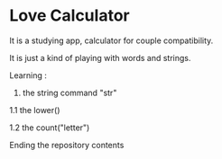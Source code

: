 # Love Calculator 

It is a studying app, calculator for couple compatibility.

It is just a kind of playing with words and strings.

Learning :

1. the string command "str" 

1.1 the lower() 

1.2 the count("letter")

Ending the repository contents 